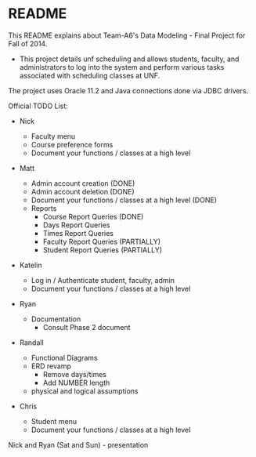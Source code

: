 # README #

This README explains about Team-A6's Data Modeling - Final Project for Fall of 2014. 

* This project details unf scheduling and allows students, faculty, and administrators to log into the system and perform various tasks associated with scheduling classes at UNF.

The project uses Oracle 11.2 and Java connections done via JDBC drivers.


Official TODO List:

- Nick
    - Faculty menu
    - Course preference forms
    - Document your functions / classes at a high level

- Matt
    - Admin account creation (DONE)
    - Admin account deletion (DONE)
    - Document your functions / classes at a high level (DONE)
    - Reports
        - Course Report Queries (DONE)
        - Days Report Queries
        - Times Report Queries
        - Faculty Report Queries (PARTIALLY)
        - Student Report Queries (PARTIALLY)

- Katelin
    - Log in / Authenticate student, faculty, admin
    - Document your functions / classes at a high level

- Ryan
     - Documentation
          - Consult Phase 2 document

- Randall
    - Functional Diagrams
    - ERD revamp
        - Remove days/times
        - Add NUMBER length
    - physical and logical assumptions
       
- Chris
    - Student menu
    - Document your functions / classes at a high level

Nick and Ryan (Sat and Sun)
    - presentation
